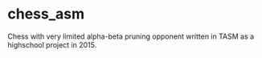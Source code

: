 # chess_asm
Chess with very limited alpha-beta pruning opponent written in TASM as a highschool project in 2015. 
